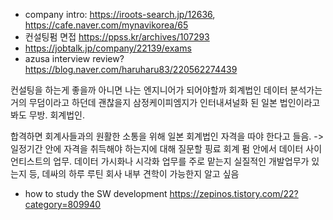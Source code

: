 * company intro: https://iroots-search.jp/12636, https://cafe.naver.com/mynavikorea/65
* 컨설팅펌 면접 https://ppss.kr/archives/107293
* https://jobtalk.jp/company/22139/exams
* azusa interview review? https://blog.naver.com/haruharu83/220562274439


컨설팅을 하는게 좋을까 아니면 나는 엔지니어가 되어야할까
회계법인 데이터 분석가는 거의 무덤이라고 하던데 괜찮을지
삼정케이피엠지가 인터내셔널화 된 일본 법인이라고 봐도 무방. 회계법인.

합격하면 회계사들과의 원활한 소통을 위해 일본 회계법인 자격을 따야 한다고 들음. -> 일정기간 안에 자격을 취득해야 하는지에 대해 질문할 핑료
회계 펌 안에서 데이터 사이언티스트의 업무. 데이터 가시화나 시각화 업무를 주로 맡는지 실질적인 개발업무가 있는지 등, 데싸의 하루 루틴
회사 내부 견학이 가능한지 알고 싶음


* how to study the SW development https://zepinos.tistory.com/22?category=809940
